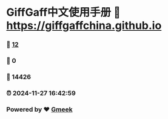 # GiffGaff中文使用手册 :link: https://giffgaffchina.github.io 
### :page_facing_up: [12](https://giffgaffchina.github.io/tag.html) 
### :speech_balloon: 0 
### :hibiscus: 14426 
### :alarm_clock: 2024-11-27 16:42:59 
### Powered by :heart: [Gmeek](https://github.com/Meekdai/Gmeek)
